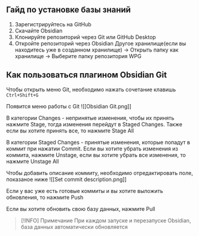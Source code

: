 ## Гайд по установке базы знаний
1. Зарегистрируйтесь на GitHub
2. Скачайте Obsidian
3. Клонируйте репозиторий через Git или GitHub Desktop
4. Откройте репозиторий через Obsidian
Другое хранилище(если вы находитесь уже в созданном хранилище) -> Открыть папку как хранилище -> Выберите папку репозитория WPG

## Как пользоваться плагином Obsidian Git
Чтобы открыть меню Git, необходимо нажать сочетание клавишь `Ctrl+Shift+G`

Появится меню работы с Git
![[Obsidian Git.png]]

В категории Changes - непринятые изменения, чтобы их принять нажмите Stage, тогда изменения перейдут в Staged Changes. Также если вы хотите принять все, то нажмите Stage All

В категории Staged Changes - принятые изменения, которые попадут в коммит при нажатии Commit. Если вы хотите убрать изменения из коммита, нажмите Unstage, если вы хотите убрать все изменения, то нажмите Unstage All

Чтобы добавить описание коммиту, необходимо отредактировать поле, показаное ниже
![[Set commit description.png]]

Если у вас уже есть готовые коммиты и вы хотите выложить обновления, то нажмите Push

Если вы хотите обновить свою базу данных, нажмите Pull

> [!INFO] Примечание
> При каждом запуске и перезапуске Obsidian, база данных автоматически обновляется